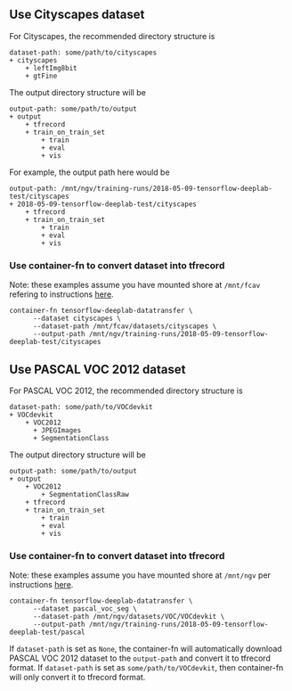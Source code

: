 ## Use Cityscapes dataset
For Cityscapes, the recommended directory structure is

```
dataset-path: some/path/to/cityscapes
+ cityscapes
    + leftImg8bit
    + gtFine
```

The output directory structure will be

```
output-path: some/path/to/output
+ output
    + tfrecord
    + train_on_train_set
        + train
        + eval
        + vis
```

For example, the output path here would be

```
output-path: /mnt/ngv/training-runs/2018-05-09-tensorflow-deeplab-test/cityscapes
+ 2018-05-09-tensorflow-deeplab-test/cityscapes
    + tfrecord
    + train_on_train_set
        + train
        + eval
        + vis
```

### Use container-fn to convert dataset into tfrecord

Note: these examples assume you have mounted shore at `/mnt/fcav` refering to instructions [here](https://gitlab.eecs.umich.edu/umfordav/ngv-wiki/wikis/home).
```
container-fn tensorflow-deeplab-datatransfer \
      --dataset cityscapes \
      --dataset-path /mnt/fcav/datasets/cityscapes \
      --output-path /mnt/ngv/training-runs/2018-05-09-tensorflow-deeplab-test/cityscapes
```

## Use PASCAL VOC 2012 dataset
For PASCAL VOC 2012, the recommended directory structure is

```
dataset-path: some/path/to/VOCdevkit
+ VOCdevkit
    + VOC2012
      + JPEGImages
      + SegmentationClass
```

The output directory structure will be

```
output-path: some/path/to/output
+ output
    + VOC2012
        + SegmentationClassRaw
    + tfrecord
    + train_on_train_set
        + train
        + eval
        + vis
```
### Use container-fn to convert dataset into tfrecord

Note: these examples assume you have mounted shore at `/mnt/ngv` per instructions [here](https://gitlab.eecs.umich.edu/umfordav/ngv-wiki/wikis/home).
```
container-fn tensorflow-deeplab-datatransfer \
      --dataset pascal_voc_seg \
      --dataset-path /mnt/ngv/datasets/VOC/VOCdevkit \
      --output-path /mnt/ngv/training-runs/2018-05-09-tensorflow-deeplab-test/pascal
```

If `dataset-path` is set as `None`, the container-fn will automatically download PASCAL VOC 2012 dataset to the `output-path` and convert it to tfrecord format. If `dataset-path` is set as `some/path/to/VOCdevkit`, then container-fn will only convert it to tfrecord format.
